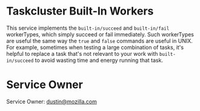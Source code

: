 # Taskcluster Built-In Workers

This service implements the `built-in/succeed` and `built-in/fail` workerTypes, which simply succeed or fail immediately.
Such workerTypes are useful the same way the `true` and `false` commands are useful in UNIX.
For example, sometimes when testing a large combination of tasks, it's helpful to replace a task that's not relevant to your work with `built-in/succeed` to avoid wasting time and energy running that task.

# Service Owner

Service Owner: dustin@mozilla.com
